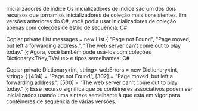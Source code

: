 ﻿Inicializadores de índice
Os inicializadores de índice são um dos dois recursos que tornam os inicializadores de coleção mais consistentes. Em versões anteriores do C#, você podia usar inicializadores de coleção apenas com coleções de estilo de sequência:
C#

Copiar
private List<string> messages = new List<string> 
{
    "Page not Found",
    "Page moved, but left a forwarding address.",
    "The web server can't come out to play today."
};
Agora, você também pode usá-los com coleções Dictionary<TKey,TValue> e tipos semelhantes:
C#

Copiar
private Dictionary<int, string> webErrors = new Dictionary<int, string>
{
    [404] = "Page not Found",
    [302] = "Page moved, but left a forwarding address.",
    [500] = "The web server can't come out to play today."
};
Esse recurso significa que os contêineres associativos podem ser inicializados usando uma sintaxe semelhante à que está em vigor para contêineres de sequência de várias versões.
